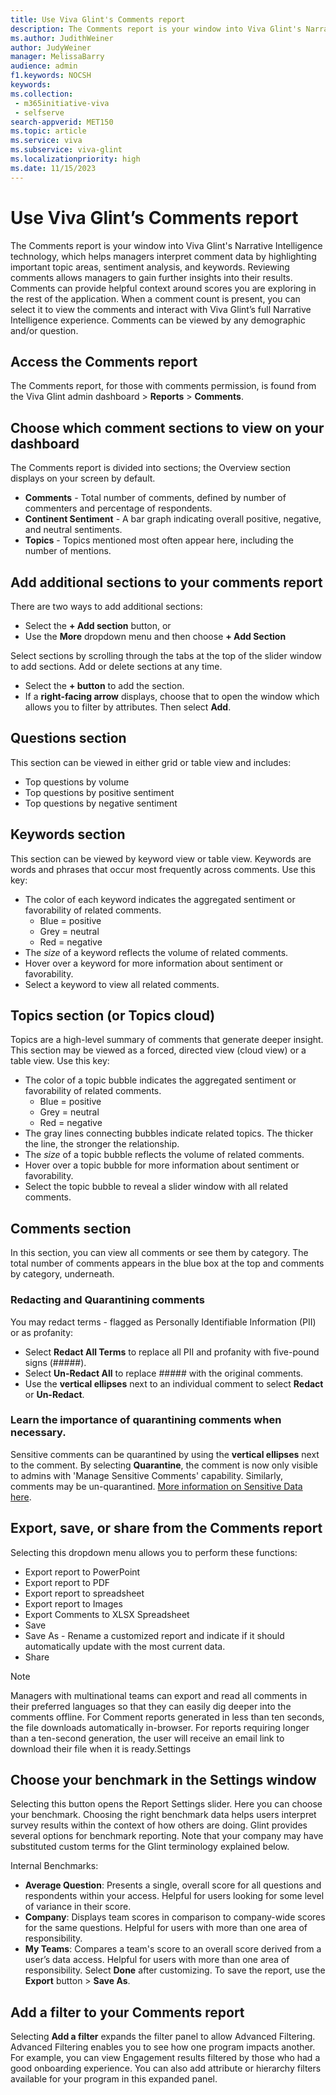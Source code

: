 ```yaml
---
title: Use Viva Glint's Comments report
description: The Comments report is your window into Viva Glint's Narrative Intelligence technology which helps managers interpret comment data by highlighting important topic areas, sentiment analysis, and keywords. 
ms.author: JudithWeiner
author: JudyWeiner
manager: MelissaBarry
audience: admin
f1.keywords: NOCSH
keywords: 
ms.collection: 
 - m365initiative-viva
 - selfserve
search-appverid: MET150
ms.topic: article
ms.service: viva
ms.subservice: viva-glint
ms.localizationpriority: high
ms.date: 11/15/2023
---
```


# Use Viva Glint’s Comments report 

The Comments report is your window into Viva Glint's Narrative Intelligence technology, which helps managers interpret comment data by highlighting important topic areas, sentiment analysis, and keywords. 
Reviewing comments allows managers to gain further insights into their results. Comments can provide helpful context around scores you are exploring in the rest of the application. When a comment count is present, you can select it to view the comments and interact with Viva Glint’s full Narrative Intelligence experience. Comments can be viewed by any demographic and/or question. 

## Access the Comments report

The Comments report, for those with comments permission, is found from the Viva Glint admin dashboard > **Reports** > **Comments**.

## Choose which comment sections to view on your dashboard

The Comments report is divided into sections; the Overview section displays on your screen by default. 
- **Comments** - Total number of comments, defined by number of commenters and percentage of respondents.
- **Continent Sentiment** - A bar graph indicating overall positive, negative, and neutral sentiments.
- **Topics** - Topics mentioned most often appear here, including the number of mentions.

## Add additional sections to your comments report
There are two ways to add additional sections:
- Select the **+ Add section** button, or
- Use the **More** dropdown menu and then choose **+ Add Section**

Select sections by scrolling through the tabs at the top of the slider window to add sections. Add or delete sections at any time. 
- Select the **+ button** to add the section.
- If a **right-facing arrow** displays, choose that to open the window which allows you to filter by attributes. Then select **Add**.

## Questions section
This section can be viewed in either grid or table view and includes:
- Top questions by volume
- Top questions by positive sentiment
- Top questions by negative sentiment

## Keywords section
This section can be viewed by keyword view or table view. Keywords are words and phrases that occur most frequently across comments. Use this key:
- The color of each keyword indicates the aggregated sentiment or favorability of related comments.
	- Blue = positive
	- Grey = neutral
	- Red = negative
- The *size* of a keyword reflects the volume of related comments.
- Hover over a keyword for more information about sentiment or favorability.
- Select a keyword to view all related comments.

## Topics section (or Topics cloud)
Topics are a high-level summary of comments that generate deeper insight. This section may be viewed as a forced, directed view (cloud view) or a table view. Use this key:
- The color of a topic bubble indicates the aggregated sentiment or favorability of related comments.
	- Blue = positive
	- Grey = neutral
	- Red = negative
- The gray lines connecting bubbles indicate related topics. The thicker the line, the stronger the relationship.
- The *size* of a topic bubble reflects the volume of related comments.
- Hover over a topic bubble for more information about sentiment or favorability.
- Select the topic bubble to reveal a slider window with all related comments. 

## Comments section
In this section, you can view all comments or see them by category. The total number of comments appears in the blue box at the top and comments by category, underneath.

### Redacting and Quarantining comments
You may redact terms - flagged as Personally Identifiable Information (PII) or as profanity:
- Select **Redact All Terms** to replace all PII and profanity with five-pound signs (#####).
- Select **Un-Redact All** to replace ##### with the original comments.
- Use the **vertical ellipses** next to an individual comment to select **Redact** or **Un-Redact**.

### Learn the importance of quarantining comments when necessary. 
Sensitive comments can be quarantined by using the **vertical ellipses** next to the comment. 
By selecting **Quarantine**, the comment is now only visible to admins with 'Manage Sensitive Comments' capability. Similarly, comments may be un-quarantined. [More information on Sensitive Data here](https://learn.microsoft.com/viva/glint/setup/gdpr-special-categories).
 
## Export, save, or share from the Comments report
Selecting this dropdown menu allows you to perform these functions:
- Export report to PowerPoint
- Export report to PDF
- Export report to spreadsheet
- Export report to Images
- Export Comments to XLSX Spreadsheet
- Save
- Save As - Rename a customized report and indicate if it should automatically update with the most current data.
- Share

>[!NOTE]
Managers with multinational teams can export and read all comments in their preferred languages so that they can easily dig deeper into the comments offline.  For Comment reports generated in less than ten seconds, the file downloads automatically in-browser. For reports requiring longer than a ten-second generation, the user will receive an email link to download their file when it is ready.Settings

## Choose your benchmark in the Settings window
Selecting this button opens the Report Settings slider. Here you can choose your benchmark.
Choosing the right benchmark data helps users interpret survey results within the context of how others are doing. Glint provides several options for benchmark reporting. Note that your company may have substituted custom terms for the Glint terminology explained below.

Internal Benchmarks:
- **Average Question**: Presents a single, overall score for all questions and respondents within your access. Helpful for users looking for some level of variance in their score.
- **Company**: Displays team scores in comparison to company-wide scores for the same questions. Helpful for users with more than one area of responsibility.
- **My Teams**: Compares a team's score to an overall score derived from a user’s data access. Helpful for users with more than one area of responsibility.
Select **Done** after customizing.
To save the report, use the **Export** button > **Save As**.

## Add a filter to your Comments report
Selecting **Add a filter** expands the filter panel to allow Advanced Filtering. Advanced Filtering enables you to see how one program impacts another. For example, you can view Engagement results filtered by those who had a good onboarding experience.
You can also add attribute or hierarchy filters available for your program in this expanded panel.
 


